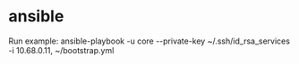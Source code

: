 # ansible

Run example: ansible-playbook -u core --private-key ~/.ssh/id_rsa_services -i 10.68.0.11, ~/bootstrap.yml
